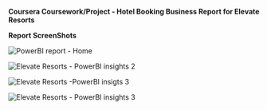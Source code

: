 **Coursera Coursework/Project - Hotel Booking Business Report for Elevate Resorts** 

  **Report ScreenShots**
  
![PowerBI report - Home](https://github.com/ankitsrivastava637/Power_BI_projects/assets/26345232/68941715-7eb0-48c2-a90a-d4107815b326)

![Elevate Resorts - PowerBI insights 2](https://github.com/ankitsrivastava637/Power_BI_projects/assets/26345232/de0974cd-38f4-4e90-b15b-895739ee2d41)

![Elevate Resorts -PowerBI insigts 3](https://github.com/ankitsrivastava637/Power_BI_projects/assets/26345232/43df12ce-6c75-4ed0-82dd-00f2fef6f826)

![Elevate Resorts - PowerBI insights 3](https://github.com/ankitsrivastava637/Power_BI_projects/assets/26345232/22a0827e-fccd-41fa-aaa0-e064a1487201)




